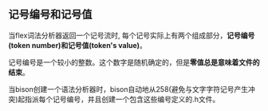 #
## 记号编号和记号值

当flex词法分析器返回一个记号流时, 每个记号实际上有两个组成部分，**记号编号(token number)**和**记号值(token's value)**。

记号编号是一个较小的整数。这个数字是随机确定的，但是**零值总是意味着文件的结束**。

当bison创建一个语法分析器时，bison自动地从258(避免与文字字符记号产生冲突)起指派每个记号编号，并且创建一个包含这些编号定义的.h文件。